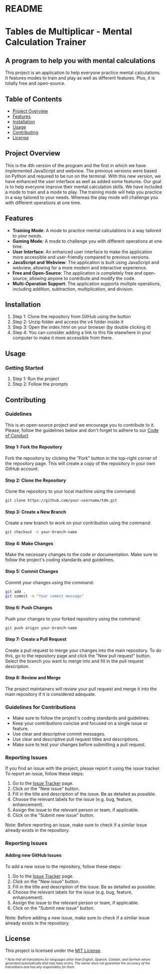 # README

Tables de Multiplicar - Mental Calculation Trainer
================

A program to help you with mental calculations
-------------------

This project is an application to help everyone practice mental calculations. It features modes to train and play as well as different features. Plus, it is totally free and open-source.

Table of Contents
-----------------

* [Project Overview](#project-overview)
* [Features](#features)
* [Installation](#installation)
* [Usage](#usage)
* [Contributing](#contributing)
* [License](#license)

Project Overview
----------------

This is the 4th version of the program and the first in which we have implemented JavaScript and webview. The previous versions were based on Python and required to be run on the terminal. With this new version, we have enhanced the user interface as well as added some features. Our goal is to help everyone improve their mental calculation skills. We have included a mode to train and a mode to play. The training mode will help you practice in a way tailored to your needs. Whereas the play mode will challenge you with different operations at one time.

Features
--------
* **Training Mode**: A mode to practice mental calculations in a way tailored to your needs.
* **Gaming Mode**: A mode to challenge you with different operations at one time.
* **User Interface**: An enhanced user interface to make the application more accessible and user-friendly compared to previous versions.
* **JavaScript and Webview**: The application is built using JavaScript and webview, allowing for a more modern and interactive experience.
* **Free and Open-Source**: The application is completely free and open-source, allowing anyone to contribute and modify the code.
* **Multi-Operation Support**: The application supports multiple operations, including addition, subtraction, multiplication, and division.
<!-- * **Customizable Difficulty**: The application allows users to customize the difficulty level of the calculations, making it suitable for users of all ages and skill levels. -->
<!-- * **Score Tracking**: The application tracks the user's score and progress, providing a sense of accomplishment and motivation to improve. -->

Installation
------------

1. Step 1: Clone the repository from GitHub using the button
2. Step 2: Unzip folder and access the v4 folder inside it
3. Step 3: Open the index.html on your browser (by double clicking it)
4. Step 4: You can consider adding a link to this file elsewhere in your computer to make it more accessible from there.

Usage
-----

### Getting Started

1. Step 1: Run the project
2. Step 2: Follow the prompts

Contributing
------------

### Guidelines

This is an open-source project and we encourage you to contribute to it. Please, follow the guidelines below and don't forget to adhere to our [Code of Conduct](https://github.com/TdM/blob/main/CODE_OF_CONDUCT.md)

#### Step 1: Fork the Repository

Fork the repository by clicking the "Fork" button in the top-right corner of the repository page. This will create a copy of the repository in your own GitHub account.

#### Step 2: Clone the Repository

Clone the repository to your local machine using the command:

```bash
git clone https://github.com/your-username/tdm.git
```

#### Step 3: Create a New Branch

Create a new branch to work on your contribution using the command:

```bash
git checkout -b your-branch-name
```

#### Step 4: Make Changes

Make the necessary changes to the code or documentation. Make sure to follow the project's coding standards and guidelines.

#### Step 5: Commit Changes

Commit your changes using the command:

```bash
git add .
git commit -m "Your commit message"
```

#### Step 6: Push Changes

Push your changes to your forked repository using the command:

```bash
git push origin your-branch-name
```

#### Step 7: Create a Pull Request

Create a pull request to merge your changes into the main repository. To do this, go to the repository page and click the "New pull request" button. Select the branch you want to merge into and fill in the pull request description.

#### Step 8: Review and Merge

The project maintainers will review your pull request and merge it into the main repository if it is considered adequate.

### Guidelines for Contributions

* Make sure to follow the project's coding standards and guidelines.
* Keep your contributions concise and focused on a single issue or feature.
* Use clear and descriptive commit messages.
* Use clear and descriptive pull request titles and descriptions.
* Make sure to test your changes before submitting a pull request.

### Reporting Issues

If you find an issue with the project, please report it using the issue tracker. To report an issue, follow these steps:

1. Go to the [Issue Tracker](https://github.com/joanalnu/tdm/issues) page.
2. Click on the "New issue" button.
3. Fill in the title and description of the issue. Be as detailed as possible.
4. Choose the relevant labels for the issue (e.g. bug, feature, enhancement).
5. Assign the issue to the relevant person or team, if applicable.
6. Click on the "Submit new issue" button.

Note: Before reporting an issue, make sure to check if a similar issue already exists in the repository.

### Reporting Issues
#### Adding new GitHub Issues

To add a new issue to the repository, follow these steps:

1. Go to the [Issue Tracker](https://github.com/joanalnu/tdm/issues) page.
2. Click on the "New issue" button.
3. Fill in the title and description of the issue. Be as detailed as possible.
4. Choose the relevant labels for the issue (e.g. bug, feature, enhancement).
5. Assign the issue to the relevant person or team, if applicable.
6. Click on the "Submit new issue" button.

Note: Before adding a new issue, make sure to check if a similar issue already exists in the repository.

License
-------

This project is licensed under the [MIT License](https://github.com/joanalnu/tdm/blob/main/LICENSE.md).

<font size="1">* *Note that all translations for languages other than English, Spanish, Catalan, and German where generated automatically and may have errors. The owner does not guarantee the accuracy of the translations and has any responsibity for them.* </font>  </body>